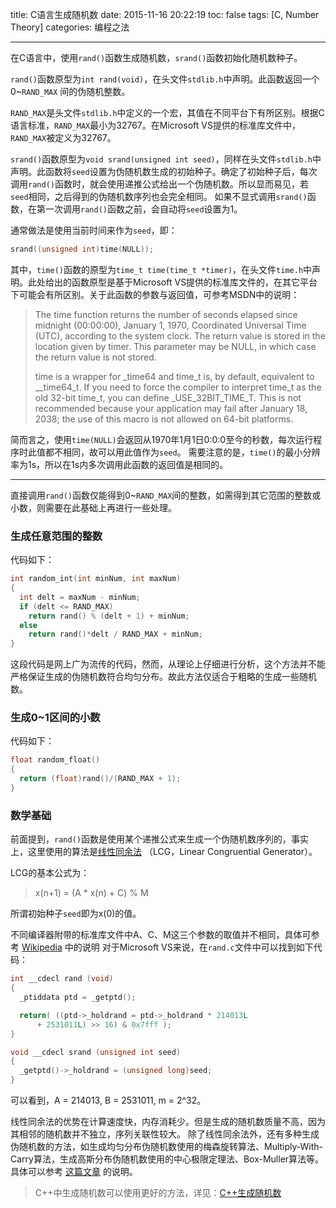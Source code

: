 title: C语言生成随机数
date: 2015-11-16 20:22:19
toc: false
tags: [C, Number Theory]
categories: 编程之法

---

在C语言中，使用`rand()`函数生成随机数，`srand()`函数初始化随机数种子。

`rand()`函数原型为`int rand(void)`，在头文件`stdlib.h`中声明。此函数返回一个0~`RAND_MAX` 间的伪随机整数。

<!--more-->

`RAND_MAX`是头文件`stdlib.h`中定义的一个宏，其值在不同平台下有所区别。根据C语言标准，`RAND_MAX`最小为32767。在Microsoft VS提供的标准库文件中，`RAND_MAX`被定义为32767。

`srand()`函数原型为`void srand(unsigned int seed)`，同样在头文件`stdlib.h`中声明。此函数将`seed`设置为伪随机数生成的初始种子。确定了初始种子后，每次调用`rand()`函数时，就会使用递推公式给出一个伪随机数。所以显而易见，若`seed`相同，之后得到的伪随机数序列也会完全相同。
如果不显式调用`srand()`函数，在第一次调用`rand()`函数之前，会自动将`seed`设置为1。

通常做法是使用当前时间来作为`seed`，即：
``` C
srand((unsigned int)time(NULL));
```

其中，`time()`函数的原型为`time_t time(time_t *timer)`，在头文件`time.h`中声明。此处给出的函数原型是基于Microsoft VS提供的标准库文件的，在其它平台下可能会有所区别。关于此函数的参数与返回值，可参考MSDN中的说明：
> The time function returns the number of seconds elapsed since midnight (00:00:00), January 1, 1970, Coordinated Universal Time (UTC), according to the system clock. The return value is stored in the location given by timer. This parameter may be NULL, in which case the return value is not stored.
> 
> time is a wrapper for _time64 and time_t is, by default, equivalent to __time64_t. If you need to force the compiler to interpret time_t as the old 32-bit time_t, you can define _USE_32BIT_TIME_T. This is not recommended because your application may fail after January 18, 2038; the use of this macro is not allowed on 64-bit platforms.

简而言之，使用`time(NULL)`会返回从1970年1月1日0:0:0至今的秒数，每次运行程序时此值都不相同，故可以用此值作为`seed`。
需要注意的是，`time()`的最小分辨率为1s，所以在1s内多次调用此函数的返回值是相同的。

--------------------------------

直接调用`rand()`函数仅能得到0~`RAND_MAX`间的整数，如需得到其它范围的整数或小数，则需要在此基础上再进行一些处理。

### **生成任意范围的整数**

代码如下：
``` C
int random_int(int minNum, int maxNum)
{
  int delt = maxNum - minNum;
  if (delt <= RAND_MAX)
    return rand() % (delt + 1) + minNum;
  else
    return rand()*delt / RAND_MAX + minNum;
}
```
这段代码是网上广为流传的代码，然而，从理论上仔细进行分析，这个方法并不能严格保证生成的伪随机数符合均匀分布。故此方法仅适合于粗略的生成一些随机数。

### **生成0~1区间的小数**

代码如下：
``` C
float random_float()
{
  return (float)rand()/(RAND_MAX + 1);
}
```

### 数学基础

前面提到，`rand()`函数是使用某个递推公式来生成一个伪随机数序列的，事实上，这里使用的算法是[线性同余法](http://en.wikipedia.org/wiki/Linear_congruential_generator) （LCG，Linear Congruential Generator）。

LCG的基本公式为：
> x(n+1) = (A * x(n) + C) % M

所谓初始种子`seed`即为x(0)的值。

不同编译器附带的标准库文件中A、C、M这三个参数的取值并不相同，具体可参考 [Wikipedia](http://en.wikipedia.org/wiki/Linear_congruential_generator) 中的说明
对于Microsoft VS来说，在`rand.c`文件中可以找到如下代码：
``` C
int __cdecl rand (void)
{
  _ptiddata ptd = _getptd();

  return( ((ptd->_holdrand = ptd->_holdrand * 214013L
      + 2531011L) >> 16) & 0x7fff );
}

void __cdecl srand (unsigned int seed)
{
  _getptd()->_holdrand = (unsigned long)seed;
}
```
可以看到，A = 214013, B = 2531011, m = 2^32。

线性同余法的优势在计算速度快，内存消耗少。但是生成的随机数质量不高，因为其相邻的随机数并不独立，序列关联性较大。
除了线性同余法外，还有多种生成伪随机数的方法，如生成均匀分布伪随机数使用的梅森旋转算法、Multiply-With-Carry算法，生成高斯分布伪随机数使用的中心极限定理法、Box-Muller算法等。具体可以参考 [这篇文章](http://blog.skyoung.org/2013/08/27/generate-random-number/) 的说明。

> C++中生成随机数可以使用更好的方法，详见：[C++生成随机数](/2017/03/22/C++_Random/)




